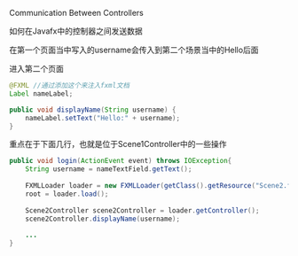 Communication Between Controllers

如何在Javafx中的控制器之间发送数据

在第一个页面当中写入的username会传入到第二个场景当中的Hello后面



进入第二个页面

~~~ java
@FXML //通过添加这个来注入fxml文档
Label nameLabel;

public void displayName(String username) {
    nameLabel.setText("Hello:" + username);
}
~~~

重点在于下面几行，也就是位于Scene1Controller中的一些操作

~~~ java
public void login(ActionEvent event) throws IOException{
    String username = nameTextField.getText();
    
    FXMLLoader loader = new FXMLLoader(getClass().getResource("Scene2.fxml"));
    root = loader.load();
    
    Scene2Controller scene2Controller = loader.getController();
    scene2Controller.displayName(username);
    
    ...
}
~~~

